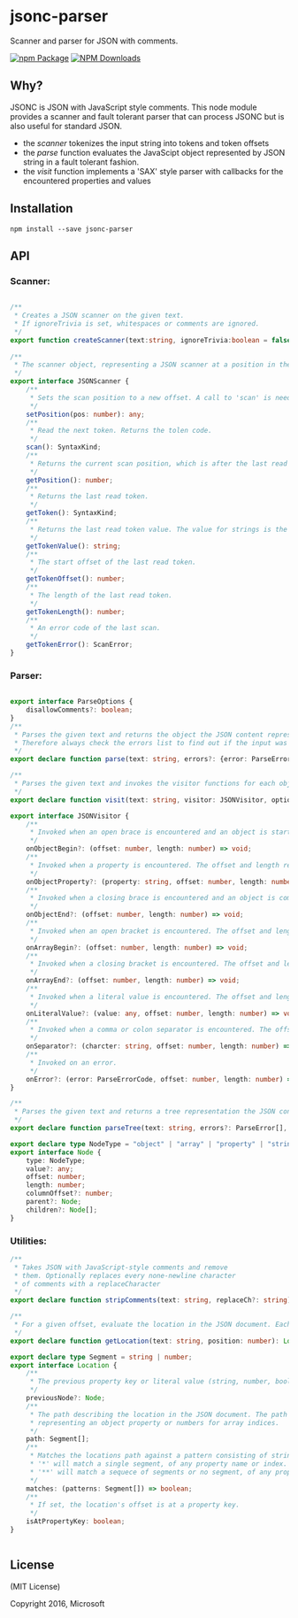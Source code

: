 # jsonc-parser
Scanner and parser for JSON with comments.

[![npm Package](https://img.shields.io/npm/v/jsonc-parser.svg?style=flat-square)](https://www.npmjs.org/package/jsonc-parser)
[![NPM Downloads](https://img.shields.io/npm/dm/jsonc-parser.svg)](https://npmjs.org/package/jsonc-parser)

Why?
----
JSONC is JSON with JavaScript style comments. This node module provides a scanner and fault tolerant parser that can process JSONC but is also useful for standard JSON.
 - the *scanner* tokenizes the input string into tokens and token offsets
 - the *parse* function evaluates the JavaScipt object represented by JSON string in a fault tolerant fashion.
 - the *visit* function implements a 'SAX' style parser with callbacks for the encountered properties and values

Installation
------------

    npm install --save jsonc-parser
    
    
API
---

### Scanner:
```typescript

/**
 * Creates a JSON scanner on the given text.
 * If ignoreTrivia is set, whitespaces or comments are ignored.
 */
export function createScanner(text:string, ignoreTrivia:boolean = false):JSONScanner;
    
/**
 * The scanner object, representing a JSON scanner at a position in the input string.
 */
export interface JSONScanner {
    /**
     * Sets the scan position to a new offset. A call to 'scan' is needed to get the first token.
     */
    setPosition(pos: number): any;
    /**
     * Read the next token. Returns the tolen code.
     */
    scan(): SyntaxKind;
    /**
     * Returns the current scan position, which is after the last read token.
     */
    getPosition(): number;
    /**
     * Returns the last read token.
     */
    getToken(): SyntaxKind;
    /**
     * Returns the last read token value. The value for strings is the decoded string content. For numbers its of type number, for boolean it's true or false.
     */
    getTokenValue(): string;
    /**
     * The start offset of the last read token.
     */
    getTokenOffset(): number;
    /**
     * The length of the last read token.
     */
    getTokenLength(): number;
    /**
     * An error code of the last scan.
     */
    getTokenError(): ScanError;
}
```

### Parser:
```typescript

export interface ParseOptions {
    disallowComments?: boolean;
}
/**
 * Parses the given text and returns the object the JSON content represents. On invalid input, the parser tries to be as fault lolerant as possible, but still return a result.
 * Therefore always check the errors list to find out if the input was valid.
 */
export declare function parse(text: string, errors?: {error: ParseErrorCode;}[], options?: ParseOptions): any;

/**
 * Parses the given text and invokes the visitor functions for each object, array and literal reached.
 */
export declare function visit(text: string, visitor: JSONVisitor, options?: ParseOptions): any;

export interface JSONVisitor {
    /**
     * Invoked when an open brace is encountered and an object is started. The offset and length represent the location of the open brace.
     */
    onObjectBegin?: (offset: number, length: number) => void;
    /**
     * Invoked when a property is encountered. The offset and length represent the location of the property name.
     */
    onObjectProperty?: (property: string, offset: number, length: number) => void;
    /**
     * Invoked when a closing brace is encountered and an object is completed. The offset and length represent the location of the closing brace.
     */
    onObjectEnd?: (offset: number, length: number) => void;
    /**
     * Invoked when an open bracket is encountered. The offset and length represent the location of the open bracket.
     */
    onArrayBegin?: (offset: number, length: number) => void;
    /**
     * Invoked when a closing bracket is encountered. The offset and length represent the location of the closing bracket.
     */
    onArrayEnd?: (offset: number, length: number) => void;
    /**
     * Invoked when a literal value is encountered. The offset and length represent the location of the literal value.
     */
    onLiteralValue?: (value: any, offset: number, length: number) => void;
    /**
     * Invoked when a comma or colon separator is encountered. The offset and length represent the location of the separator.
     */
    onSeparator?: (charcter: string, offset: number, length: number) => void;
    /**
     * Invoked on an error.
     */
    onError?: (error: ParseErrorCode, offset: number, length: number) => void;
}

/**
 * Parses the given text and returns a tree representation the JSON content. On invalid input, the parser tries to be as fault tolerant as possible, but still return a result.
 */
export declare function parseTree(text: string, errors?: ParseError[], options?: ParseOptions): Node;

export declare type NodeType = "object" | "array" | "property" | "string" | "number" | "boolean" | "null";
export interface Node {
    type: NodeType;
    value?: any;
    offset: number;
    length: number;
    columnOffset?: number;
    parent?: Node;
    children?: Node[];
}

```

### Utilities:
```typescript
/**
 * Takes JSON with JavaScript-style comments and remove
 * them. Optionally replaces every none-newline character
 * of comments with a replaceCharacter
 */
export declare function stripComments(text: string, replaceCh?: string): string;

/**
 * For a given offset, evaluate the location in the JSON document. Each segment in the location path is either a property name or an array index.
 */
export declare function getLocation(text: string, position: number): Location;

export declare type Segment = string | number;
export interface Location {
    /**
     * The previous property key or literal value (string, number, boolean or null) or undefined.
     */
    previousNode?: Node;
    /**
     * The path describing the location in the JSON document. The path consists of a sequence strings
     * representing an object property or numbers for array indices.
     */
    path: Segment[];
    /**
     * Matches the locations path against a pattern consisting of strings (for properties) and numbers (for array indices).
     * '*' will match a single segment, of any property name or index.
     * '**' will match a sequece of segments or no segment, of any property name or index.
     */
    matches: (patterns: Segment[]) => boolean;
    /**
     * If set, the location's offset is at a property key.
     */
    isAtPropertyKey: boolean;
}



```


License
-------

(MIT License)

Copyright 2016, Microsoft